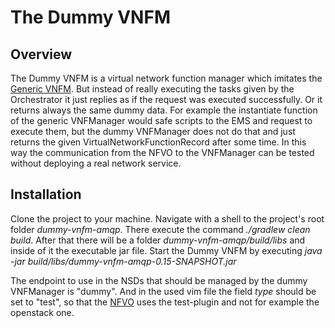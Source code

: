 # The Dummy VNFM

## Overview

The Dummy VNFM is a virtual network function manager which imitates the [Generic VNFM][vnfm-generic]. 
But instead of really executing the tasks given by the Orchestrator it just replies as if the request was executed successfully.
Or it returns always the same dummy data. 
For example the instantiate function of the generic VNFManager would safe scripts to the EMS and request to execute them, but the dummy VNFManager does not do that and just returns the given VirtualNetworkFunctionRecord after some time. 
In this way the communication from the NFVO to the VNFManager can be tested without deploying a real network service. 

## Installation

Clone the project to your machine. 
Navigate with a shell to the project's root folder *dummy-vnfm-amqp*. There execute the command *./gradlew clean build*. 
After that there will be a folder *dummy-vnfm-amqp/build/libs* and inside of it the executable jar file. 
Start the Dummy VNFM by executing *java -jar build/libs/dummy-vnfm-amqp-0.15-SNAPSHOT.jar*

The endpoint to use in the NSDs that should be managed by the dummy VNFManager is "dummy". 
And in the used vim file the field *type* should be set to "test", so that the [NFVO][nfvo-installation] uses the test-plugin and not for example the openstack one. 




<!---
References
-->

[vnfm-generic]:vnfm-generic
[nfvo-installation]:nfvo-installation

<!---
Script for open external links in a new tab
-->
<script type="text/javascript" charset="utf-8">
      // Creating custom :external selector
      $.expr[':'].external = function(obj){
          return !obj.href.match(/^mailto\:/)
                  && (obj.hostname != location.hostname);
      };
      $(function(){
        $('a:external').addClass('external');
        $(".external").attr('target','_blank');
      })
</script>
